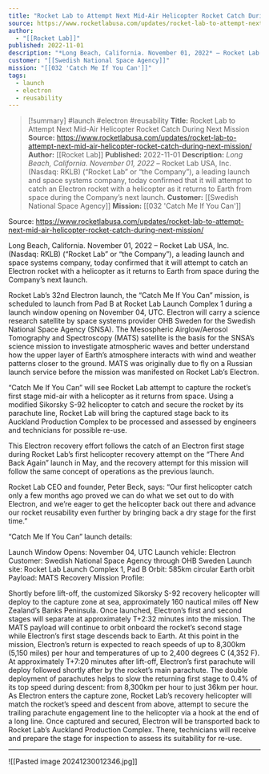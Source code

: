 ```yaml
---
title: "Rocket Lab to Attempt Next Mid-Air Helicopter Rocket Catch During Next Mission "
source: https://www.rocketlabusa.com/updates/rocket-lab-to-attempt-next-mid-air-helicopter-rocket-catch-during-next-mission/
author:
  - "[[Rocket Lab]]"
published: 2022-11-01
description: "*Long Beach, California. November 01, 2022* – Rocket Lab USA, Inc. (Nasdaq: RKLB) (“Rocket Lab” or “the Company”), a leading launch and space systems company, today confirmed that it will attempt to catch an Electron rocket with a helicopter as it returns to Earth from space during the Company’s next launch."
customer: "[[Swedish National Space Agency]]"
mission: "[[032 'Catch Me If You Can']]"
tags:
  - launch
  - electron
  - reusability
---
```

>[!summary]
#launch #electron #reusability
**Title:** Rocket Lab to Attempt Next Mid-Air Helicopter Rocket Catch During Next Mission 
**Source:** https://www.rocketlabusa.com/updates/rocket-lab-to-attempt-next-mid-air-helicopter-rocket-catch-during-next-mission/
**Author:** [[Rocket Lab]]
**Published:** 2022-11-01
**Description:** *Long Beach, California. November 01, 2022* – Rocket Lab USA, Inc. (Nasdaq: RKLB) (“Rocket Lab” or “the Company”), a leading launch and space systems company, today confirmed that it will attempt to catch an Electron rocket with a helicopter as it returns to Earth from space during the Company’s next launch.
**Customer:** [[Swedish National Space Agency]]
**Mission:** [[032 'Catch Me If You Can']]

Source: https://www.rocketlabusa.com/updates/rocket-lab-to-attempt-next-mid-air-helicopter-rocket-catch-during-next-mission/

Long Beach, California. November 01, 2022 – Rocket Lab USA, Inc. (Nasdaq: RKLB) (“Rocket Lab” or “the Company”), a leading launch and space systems company, today confirmed that it will attempt to catch an Electron rocket with a helicopter as it returns to Earth from space during the Company’s next launch. 

Rocket Lab’s 32nd Electron launch, the “Catch Me If You Can” mission, is scheduled to launch from Pad B at Rocket Lab Launch Complex 1 during a launch window opening on November 04, UTC. Electron will carry a science research satellite by space systems provider OHB Sweden for the Swedish National Space Agency (SNSA). The Mesospheric Airglow/Aerosol Tomography and Spectroscopy (MATS) satellite is the basis for the SNSA’s science mission to investigate atmospheric waves and better understand how the upper layer of Earth’s atmosphere interacts with wind and weather patterns closer to the ground. MATS was originally due to fly on a Russian launch service before the mission was manifested on Rocket Lab’s Electron. 

“Catch Me If You Can” will see Rocket Lab attempt to capture the rocket’s first stage mid-air with a helicopter as it returns from space. Using a modified Sikorsky S-92 helicopter to catch and secure the rocket by its parachute line, Rocket Lab will bring the captured stage back to its Auckland Production Complex to be processed and assessed by engineers and technicians for possible re-use. 

This Electron recovery effort follows the catch of an Electron first stage during Rocket Lab’s first helicopter recovery attempt on the “There And Back Again” launch in May, and the recovery attempt for this mission will follow the same concept of operations as the previous launch. 

Rocket Lab CEO and founder, Peter Beck, says: “Our first helicopter catch only a few months ago proved we can do what we set out to do with Electron, and we’re eager to get the helicopter back out there and advance our rocket reusability even further by bringing back a dry stage for the first time.” 

“Catch Me If You Can” launch details:

Launch Window Opens: November 04, UTC
Launch vehicle: Electron
Customer: Swedish National Space Agency through OHB Sweden
Launch site: Rocket Lab Launch Complex 1, Pad B
Orbit: 585km circular Earth orbit
Payload: MATS
 Recovery Mission Profile:

Shortly before lift-off, the customized Sikorsky S-92 recovery helicopter will deploy to the capture zone at sea, approximately 160 nautical miles off New Zealand’s Banks Peninsula.
Once launched, Electron’s first and second stages will separate at approximately T+2:32 minutes into the mission. The MATS payload will continue to orbit onboard the rocket’s second stage while Electron’s first stage descends back to Earth. At this point in the mission, Electron’s return is expected to reach speeds of up to 8,300km (5,150 miles) per hour and temperatures of up to 2,400 degrees C (4,352 F).
At approximately T+7:20 minutes after lift-off, Electron’s first parachute will deploy followed shortly after by the rocket’s main parachute. The double deployment of parachutes helps to slow the returning first stage to 0.4% of its top speed during descent: from 8,300km per hour to just 36km per hour.
As Electron enters the capture zone, Rocket Lab’s recovery helicopter will match the rocket’s speed and descent from above, attempt to secure the trailing parachute engagement line to the helicopter via a hook at the end of a long line.
Once captured and secured, Electron will be transported back to Rocket Lab’s Auckland Production Complex. There, technicians will receive and prepare the stage for inspection to assess its suitability for re-use.

---

![[Pasted image 20241230012346.jpg]]